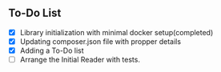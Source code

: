 ## To-Do List

- [x] Library initialization with minimal docker setup(completed)
- [x] Updating composer.json file with propper details
- [x] Adding a To-Do list 
- [ ] Arrange the Initial Reader with tests.
